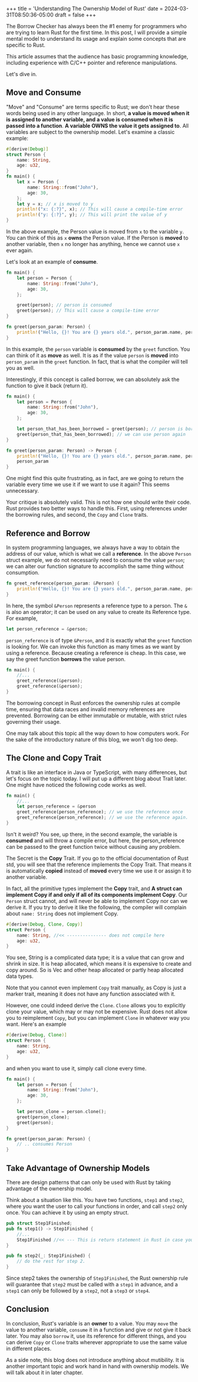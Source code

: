 +++
title = 'Understanding The Ownership Model of Rust'
date = 2024-03-31T08:50:36-05:00
draft = false
+++

The Borrow Checker has always been the #1 enemy for programmers who are trying to learn Rust for the first time. In this post, I will provide a simple mental model to understand its usage and explain some concepts that are specific to Rust.

This article assumes that the audience has basic programming knowledge, including experience with C/C++ pointer and reference manipulations.

Let's dive in.

## Move and Consume

"Move" and "Consume" are terms specific to Rust; we don't hear these words being used in any other language. In short, **a value is moved when it is assigned to another variable, and a value is consumed when it is passed into a function**. **A variable OWNS the value it gets assigned to**. All variables are subject to the ownership model. Let's examine a classic example:

```rust
#[derive(Debug)]
struct Person {
    name: String,
    age: u32,
}
fn main() {
    let x = Person {
        name: String::from("John"),
        age: 30,
    };
    let y = x; // x is moved to y
    println!("x: {:?}", x); // This will cause a compile-time error
    println!("y: {:?}", y); // This will print the value of y
}
```

In the above example, the Person value is moved from `x` to the variable `y`. You can think of this as `x` **owns** the Person value. If the Person is **moved** to another variable, then `x` no longer has anything, hence we cannot use `x` ever again.

Let's look at an example of **consume**.

```rust
fn main() {
    let person = Person {
        name: String::from("John"),
        age: 30,
    };

    greet(person); // person is consumed
    greet(person); // This will cause a compile-time error
}

fn greet(person_param: Person) {
    println!("Hello, {}! You are {} years old.", person_param.name, person_param.age);
}
```

In this example, the `person` variable is **consumed** by the `greet` function. You can think of it as **move** as well. It is as if the value `person` is **moved** into `person_param` in the `greet` function. In fact, that is what the compiler will tell you as well.

Interestingly, if this concept is called borrow, we can absolutely ask the function to give it back (return it). 

```rust
fn main() {
    let person = Person {
        name: String::from("John"),
        age: 30,
    };

    let person_that_has_been_borrowed = greet(person); // person is borrowed and returned
    greet(person_that_has_been_borrowed); // we can use person again
}

fn greet(person_param: Person) -> Person {
    println!("Hello, {}! You are {} years old.", person_param.name, person_param.age);
    person_param
}
```

One might find this quite frustrating, as in fact, are we going to return the variable every time we use it if we want to use it again? This seems unnecessary.

Your critique is absolutely valid. This is not how one should write their code. Rust provides two better ways to handle this. First, using references under the borrowing rules, and second, the `Copy` and `Clone` traits.

## Reference and Borrow
In system programming languages, we always have a way to obtain the address of our value, which is what we call a **reference**. In the above `Person` struct example, we do not necessarily need to consume the value `person`; we can alter our function signature to accomplish the same thing without consumption.

```rust
fn greet_reference(person_param: &Person) {
    println!("Hello, {}! You are {} years old.", person_param.name, person_param.age);
}
```
In here, the symbol `&Person` represents a reference type to a person. The `&` is also an operator; it can be used on any value to create its Reference type. For example,
```rust
let person_reference = &person;
```
`person_reference` is of type `&Person`, and it is exactly what the `greet` function is looking for.
We can invoke this function as many times as we want by using a reference. Because creating a reference is cheap. In this case, we say the greet function **borrows** the value person.

```rust
fn main() {
    //...
    greet_reference(&person); 
    greet_reference(&person); 
}
```
The borrowing concept in Rust enforces the ownership rules at compile time, ensuring that data races and invalid memory references are prevented. Borrowing can be either immutable or mutable, with strict rules governing their usage.

One may talk about this topic all the way down to how computers work. For the sake of the introductory nature of this blog, we won't dig too deep.

## The Clone and Copy Trait
A trait is like an interface in Java or TypeScript, with many differences, but let's focus on the topic today. I will put up a different blog about Trait later.
One might have noticed the following code works as well.
``` rust
fn main() {
    //...
    let person_reference = &person  
    greet_reference(person_reference); // we use the reference once
    greet_reference(person_reference); // we use the reference again.
}
```

Isn't it weird? You see, up there, in the second example, the variable is **consumed** and will throw a compile error, but here, the person_reference can be passed to the greet function twice without causing any problem.

The Secret is the **Copy** Trait. If you go to the official documentation of Rust std, you will see that the reference implements the Copy Trait. That means it is automatically **copied** instead of **moved** every time we use it or assign it to another variable.

In fact, all the primitive types implement the **Copy** trait, and **A struct can implement Copy if and only if all of its components implement Copy**. Our `Person` struct cannot, and will never be able to implement Copy nor can we derive it. If you try to derive it like the following, the compiler will complain about `name: String` does not implement Copy.

```rust
#[derive(Debug, Clone, Copy)]
struct Person {
    name: String, //<< --------------- does not compile here
    age: u32,
}
```

You see, String is a complicated data type; it is a value that can grow and shrink in size. It is heap allocated, which means it is expensive to create and copy around. So is Vec and other heap allocated or partly heap allocated data types.

Note that you cannot even implement `Copy` trait manually, as Copy is just a marker trait, meaning it does not have any function associated with it.

However, one could indeed derive the `Clone`. `Clone` allows you to explicitly clone your value, which may or may not be expensive. Rust does not allow you to reimplement `Copy`, but you can implement `Clone` in whatever way you want. Here's an example
```rust
#[derive(Debug, Clone)]
struct Person {
    name: String, 
    age: u32,
}
```

and when you want to use it, simply call clone every time.

```rust
fn main() {
    let person = Person {
        name: String::from("John"),
        age: 30,
    };

    let person_clone = person.clone();
    greet(person_clone);
    greet(person);
}

fn greet(person_param: Person) {
    // .. consumes Person
}
```

## Take Advantage of Ownership Models
There are design patterns that can only be used with Rust by taking advantage of the ownership model.

Think about a situation like this. You have two functions, `step1` and `step2`, where you want the user to call your functions in order, and call `step2` only once. You can achieve it by using an empty struct.
```rust
pub struct Step1Finished;
pub fn step1() -> Step1Finished {
    //...
    Step1Finished //<< --- This is return statement in Rust in case you don't know
}

pub fn step2(_: Step1Finished) {
    // do the rest for step 2.
}
```
Since step2 takes the ownership of `Step1Finished`, the Rust ownership rule will guarantee that `step2` must be called with a `step1` in advance, and a `step1` can only be followed by a `step2`, not a `step3` or `step4`.

## Conclusion
In conclusion, Rust's variable is an **owner** to a value. You may `move` the value to another variable, `consume` it in a function and give or not give it back later. You may also `borrow` it, use its reference for different things, and you can derive `Copy` or `Clone` traits wherever appropriate to use the same value in different places.

As a side note, this blog does not introduce anything about mutibility. It is another important topic and work hand in hand with ownership models. We will talk about it in later chapter.